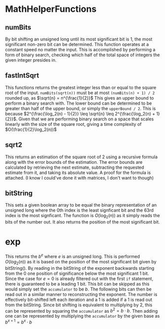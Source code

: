 # MathHelperFunctions

## numBits

By bit shifting an unsigned long until its most significant bit is 1, the most significant non-zero bit can be determined.
This function operates at a constant speed no matter the input. This is accomplished by performing a form of binary search, checking which half of the total space of integers the given integer presides in.

## fastIntSqrt

This functions returns the greatest integer less than or equal to the square root of the input. `numBits(sqrt(n))` must be at most `(numBits(n) + 1) / 2` rounded up, as $\sqrt{n} = n^{\frac{1}{2}}$ This gives an upper bound to perform a binary search with.
The lower bound can be determined to be greater than half of the upper bound, or simply the `upperBound / 2`. This is because $2^{\frac{\log_2(n) - 1}{2}} \leq \sqrt{n} \leq 2^{\frac{\log_2(n) + 1}{2}}$.
Given that we are performing binary search on a space that scales linearly with the size of the square root, giving a time complexity of $O(\frac{1}{2}\log_2(n))$

## sqrt2

This returns an estimation of the square root of 2 using a recursive formula along with the error bounds of the estimation.
The error bounds are calculated by retrieving the next estimate, subtracting the requested estimate from it, and taking its absolute value.
A proof for the formula is attached. (I know I could've done it with matrices, I don't want to though)

## bitString

This sets a given boolean array to be equal the binary representation of an unsigned long where the 0th index is the least signficant bit and the 63rd index is the most signficant.
The function is $O(\log_2(n))$ as it simply reads the bits of the number out.
It also returns the position of the most significant bit.

# exp

This returns the $b^e$ where $e$ is an unsigned long. This is performed $O(log_2(n))$ as it is based on the position of the most significant bit given by bitString().
By reading in the bitString of the exponent backwards starting from the 0 one position of significance below the most significant 1 bit. Since the case for $e = 0$ is already filtered out with the first `if` statement, there is guaranteed to be a leading 1 bit. This bit can be skipped as this would simply set the `accumulator` to be $b$. The following bits can then be read out in a similar manner to reconstructing the exponent. The number is effectively bit-shifted left each iteration and a 1 is added if a 1 is read out from the bitString. Since bit shifting is equivalent to multiplying by 2, this can be represented by squaring the `accumulator` as $b^2 = b \cdot b$. Then adding one can be represented by multiplying the `accumulator` by the given base as $b^{x + 1} = b^x \cdot b$
